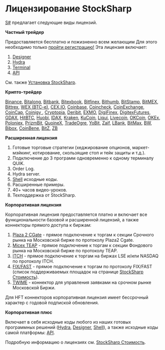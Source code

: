 # Лицензирование StockSharp

[S\#](StockSharpAbout.md) предлагает следующие виды лицензий.

**Частный трейдер**

Предоставляется бесплатно и пожизненно всем желающим Для этого необходимо только [пройти регистрацию\!](https://stocksharp.ru/register/) Эта лицензия включает: 

1. [Designer](Designer.md)
2. [Hydra](Hydra.md)
3. [Terminal](Terminal.md)
4. [API](StockSharpAbout.md)

Cм. также [Установка StockSharp](StockSharpInstall.md).

**Крипто\-трейдер**

[Binance](Binance.md), [Bitalong](Bitalong.md), [Bitbank](Bitbank.md), [Bitexbook](Bitexbook.md), [Bitfinex](Bitfinex.md), [Bithumb](Bithumb.md), [BitStamp](BitStamp.md), [BitMEX](Bitmex.md), [Bittrex](Bittrex.md), [WEX (BTC\-e)](Btce.md), [CEX.IO](Cex.md), [Coinbase](Coinbase.md), [Coincheck](Coincheck.md), [CoinExchange](CoinExchange.md), [CoinCap](CoinCap.md), [Coinigy ](Coinigy.md), [Cryptopia](Cryptopia.md), [Deribit](Deribit.md), [EXMO](Exmo.md), [DigiFinex](Digifinex.md), [DigitexFutures](DigitexFutures.md), [GDAX](GDAX.md), [HitBTC](HitBTC.md), [Huobi](Huobi.md), [IDAX](Idax.md), [Kraken](Kraken.md), [KuCoin](Kucoin.md), [Liqui](Liqui.md), [Livecoin](LiveCoin.md), [OKCoin](OKCoin.md), [OKEx](Okex.md), [Poloniex](Poloniex.md), [PrizmBit](PrizmBit.md), [QuoineX](Quoinex.md), [TradeOgre](TradeOrge.md), [YoBit](Yobit.md), [Zaif](Zaif.md), [LBank](LBank.md), [BitMax](BitMax.md), [BW](BW.md), [Bibox](Bibox.md), [CoinBene](CoinBene.md), [BitZ](BitZ.md), [ZB](ZB.md)

**Расширенная лицензия**

1. Готовые торговые стратегии (хеджирование опционов, маркет\-мэйкинг, котирование, скользящие стоп и тейк защиты и т.д.).
2. Подключение до 3 программ одновременно к одному терминалу QUIK.
3. Order Log.
4. Hydra server.
5. [Shell](https://stocksharp.ru/products/shell/) исходные коды.
6. Расширенные примеры.
7. 40+ часов видео\-уроков.
8. Техподдержка от StockSharp.

**Корпоративная лицензия**

Корпоративная лицензия предоставляется платно и включает все функциональности базовой и расширенной лицензий, а также коннекторы прямого доступа к биржам: 

1. [Plaza 2 CGate](Plaza.md) \- прямое подключение к торгам к секции Срочного рынка на Московской бирже по протоколу Plaza2 Cgate.
2. [Micex TEAP](Micex.md) \- прямое подключение к торгам к секции Фондового рынка на Московской бирже по протоколу TEAP.
3. [ITCH](ITCH.md) \- прямое подключение к торгам на биржах LSE и\/или NASDAQ по протоколу ITCH.
4. [FIX\/FAST](Fix.md) \- прямое подключение к торгам по протоколу FIX\/FAST (список поддерживаемых площадок на странице [StockSharp Стоимость](https://stocksharp.ru/products/pricing/)).
5. [TWIME](TWIME.md) \- коннектор для управления заявками на срочном рынке Московской Биржи.

Для HFT коннекторов корпоративная лицензия имеет бессрочный характер с годовой подпиской обновления. 

**Корпоративная плюс**

Включает в себя исходные коды любого из наших готовых программных решений ([Hydra](Hydra.md), [Designer](Designer.md), [Shell](https://stocksharp.ru/products/shell/)), а также исходные коды самой платформы: [API](StockSharpAbout.md).

Подробную информацию о лицензиях см. [StockSharp Стоимость](https://stocksharp.ru/products/pricing/). 
